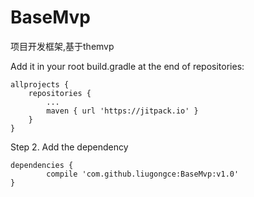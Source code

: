 # BaseMvp
项目开发框架,基于themvp


Add it in your root build.gradle at the end of repositories:

	allprojects {
		repositories {
			...
			maven { url 'https://jitpack.io' }
		}
	}


Step 2. Add the dependency

	dependencies {
	        compile 'com.github.liugongce:BaseMvp:v1.0'
	}
